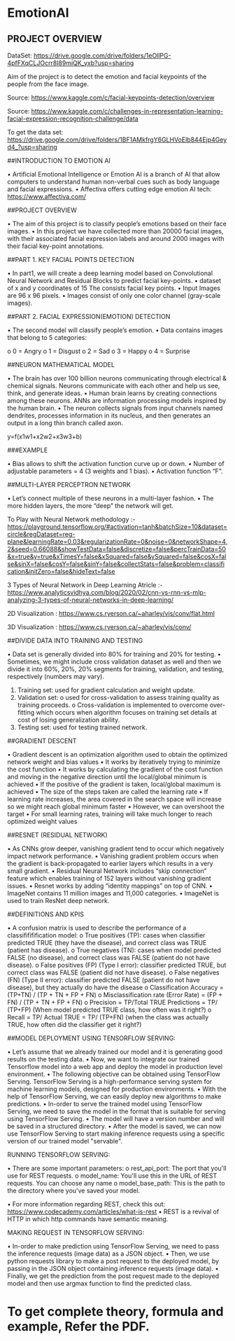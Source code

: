 # EmotionAI

## PROJECT OVERVIEW

DataSet: https://drive.google.com/drive/folders/1eOllPG-4pfFXqCLJOcrr8I89miQK_yxb?usp=sharing

Aim of the project is to detect the emotion and facial keypoints of the people from the face image.

Source: https://www.kaggle.com/c/facial-keypoints-detection/overview

Source: https://www.kaggle.com/c/challenges-in-representation-learning-facial-expression-recognition-challenge/data

To get the data set: https://drive.google.com/drive/folders/1BF1AMkfrgY6GLHVoElb844Ejp4Geyd4_?usp=sharing

##INTRODUCTION TO EMOTION AI

• Artificial Emotional Intelligence or Emotion AI is a branch of AI that allow computers to understand human non-verbal cues such as body language and facial expressions.
• Affectiva offers cutting edge emotion AI tech: https://www.affectiva.com/

##PROJECT OVERVIEW

• The aim of this project is to classify people’s emotions based on their face images.
• In this project we have collected more than 20000 facial images, with their associated facial expression labels and around 2000 images with their facial key-point annotations.

##PART 1. KEY FACIAL POINTS DETECTION

• In part1, we will create a deep learning model based on Convolutional Neural Network and Residual Blocks to predict facial key-points.
• dataset of x and y coordinates of 15 The consists facial key points.
• Input Images are 96 x 96 pixels.
• Images consist of only one color channel (gray-scale images).

##PART 2. FACIAL EXPRESSION(EMOTION) DETECTION

• The second model will classify people’s emotion.
• Data contains images that belong to 5 categories:

o 0 = Angry
o 1 = Disgust
o 2 = Sad
o 3 = Happy
o 4 = Surprise

##NEURON MATHEMATICAL MODEL

• The brain has over 100 billion neurons communicating through electrical & chemical signals. Neurons communicate with each other and help us see, think, and generate ideas.
• Human brain learns by creating connections among these neurons. ANNs are information processing models inspired by the human brain.
• The neuron collects signals from input channels named dendrites, processes information in its nucleus, and then generates an output in a long thin branch called axon.

y=f(x1w1+x2w2+x3w3+b)

###EXAMPLE

• Bias allows to shift the activation function curve up or down.
• Number of adjustable parameters = 4 (3 weights and 1 bias).
• Activation function “F”.

##MULTI-LAYER PERCEPTRON NETWORK

• Let’s connect multiple of these neurons in a multi-layer fashion.
• The more hidden layers, the more “deep” the network will get.

To Play with Neural Network methodology :- https://playground.tensorflow.org/#activation=tanh&batchSize=10&dataset=circle&regDataset=reg-plane&learningRate=0.03&regularizationRate=0&noise=0&networkShape=4,2&seed=0.66088&showTestData=false&discretize=false&percTrainData=50&x=true&y=true&xTimesY=false&xSquared=false&ySquared=false&cosX=false&sinX=false&cosY=false&sinY=false&collectStats=false&problem=classification&initZero=false&hideText=false

3 Types of  Neural Network in Deep Learning Atricle :- https://www.analyticsvidhya.com/blog/2020/02/cnn-vs-rnn-vs-mlp-analyzing-3-types-of-neural-networks-in-deep-learning/

2D Visualization : https://www.cs.ryerson.ca/~aharley/vis/conv/flat.html

3D Visualization : https://www.cs.ryerson.ca/~aharley/vis/conv/

##DIVIDE DATA INTO TRAINING AND TESTING

• Data set is generally divided into 80% for training and 20% for testing.
• Sometimes, we might include cross validation dataset as well and then we divide it into 60%, 20%, 20% segments for training, validation, and testing, respectively (numbers may vary).

1. Training set: used for gradient calculation and weight update. 
2. Validation set: 
	o used for cross-validation to assess training quality as training proceeds.
	o Cross-validation is implemented to overcome over-fitting which occurs when algorithm focuses on training set details at cost of losing generalization ability.
3. Testing set: used for testing trained network.

##GRADIENT DESCENT

• Gradient descent is an optimization algorithm used to obtain the optimized network weight and bias values 
• It works by iteratively trying to minimize the cost function
• It works by calculating the gradient of the cost function and moving in the negative direction until the local/global minimum is achieved
• If the positive of the gradient is taken, local/global maximum is achieved
• The size of the steps taken are called the learning rate
• If learning rate increases, the area covered in the search space will increase so we might reach global minimum faster
• However, we can overshoot the target
• For small learning rates, training will take much longer to reach optimized weight values
 
##RESNET (RESIDUAL NETWORK)

• As CNNs grow deeper, vanishing gradient tend to occur which negatively impact network performance. 
• Vanishing gradient problem occurs when the gradient is back-propagated to earlier layers which results in a very small gradient.
• Residual Neural Network includes “skip connection” feature which enables training of 152 layers without vanishing gradient issues.
• Resnet works by adding “identity mappings” on top of CNN.
• ImageNet contains 11 million images and 11,000 categories.
• ImageNet is used to train ResNet deep network.

##DEFINITIONS AND KPIS

• A confusion matrix is used to describe the performance of a classifififification model:
o True positives (TP): cases when classifier predicted TRUE (they have the disease), and correct class was TRUE (patient has disease).
o True negatives (TN): cases when model predicted FALSE (no disease), and correct class was FALSE (patient do not have disease).
o False positives (FP) (Type I error): classifier predicted TRUE, but correct class was FALSE (patient did not have disease).
o False negatives (FN) (Type II error): classifier predicted FALSE (patient do not have disease), but they actually do have the disease
o Classification Accuracy = (TP+TN) / (TP + TN + FP + FN)
o Misclassification rate (Error Rate) = (FP + FN) / (TP + TN + FP + FN)
o Precision = TP/Total TRUE Predictions = TP/ (TP+FP) (When model predicted TRUE class, how often was it right?)
o Recall = TP/ Actual TRUE = TP/ (TP+FN) (when the class was actually TRUE, how often did the classifier get it right?)

##MODEL DEPLOYMENT USING TENSORFLOW SERVING:

• Let’s assume that we already trained our model and it is generating good results on the testing data.
• Now, we want to integrate our trained Tensorflow model into a web app and deploy the model in production level environment.
• The following objective can be obtained using TensorFlow Serving. TensorFlow Serving is a high-performance serving system for machine learning models, designed for production environments.
• With the help of TensorFlow Serving, we can easily deploy new algorithms to make predictions.
• In-order to serve the trained model using TensorFlow Serving, we need to save the model in the format that is suitable for serving using TensorFlow Serving.
• The model will have a version number and will be saved in a structured directory.
• After the model is saved, we can now use TensorFlow Serving to start making inference requests using a specific version of our trained model "servable".

RUNNING TENSORFLOW SERVING:

• There are some important parameters:
o rest_api_port: The port that you'll use for REST requests.
o model_name: You'll use this in the URL of REST requests. You can choose any name
o model_base_path: This is the path to the directory where you've saved your model.

• For more information regarding REST, check this out: https://www.codecademy.com/articles/what-is-rest
• REST is a revival of HTTP in which http commands have semantic meaning.

MAKING REQUEST IN TENSORFLOW SERVING:

• In-order to make prediction using TensorFlow Serving, we need to pass the inference requests (image data) as a JSON object.
• Then, we use python requests library to make a post request to the deployed model, by passing in the JSON object containing inference requests (image data).
• Finally, we get the prediction from the post request made to the deployed model and then use argmax function to find the predicted class.


# To get complete theory, formula and example, Refer the PDF.



